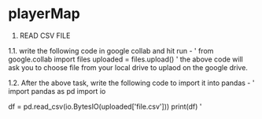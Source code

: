 # playerMap
1. READ CSV FILE 

1.1. write the following code in google collab and hit run - 
'
from google.collab import files 
uploaded = files.upload()
'
the above code will ask you to choose file from your local drive to uplaod on the google drive.

1.2. After the above task, write the following code to import it into pandas - 
'
import pandas as pd 
import io 

df = pd.read_csv(io.BytesIO(uploaded['file.csv']))
print(df)
'
